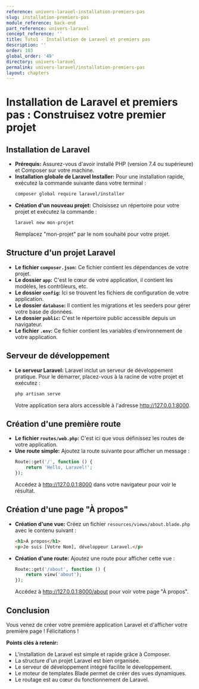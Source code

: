 ```yaml
---
reference: univers-laravel-installation-premiers-pas
slug: installation-premiers-pas
module_reference: back-end
part_reference: univers-laravel
concept_reference: ''
title: Tuto1 - Installation de Laravel et premiers pas
description: ''
order: 103
global_order: '49'
directory: univers-laravel
permalink: univers-laravel/installation-premiers-pas
layout: chapters
---
```


#  Installation de Laravel et premiers pas : Construisez votre premier projet

## Installation de Laravel
* **Prérequis:** Assurez-vous d'avoir installé PHP (version 7.4 ou supérieure) et Composer sur votre machine.
* **Installation globale de Laravel Installer:** Pour une installation rapide, exécutez la commande suivante dans votre terminal :
  ```bash
  composer global require laravel/installer
  ```
* **Création d'un nouveau projet:** Choisissez un répertoire pour votre projet et exécutez la commande :
  ```bash
  laravel new mon-projet
  ```
  Remplacez "mon-projet" par le nom souhaité pour votre projet.

## Structure d'un projet Laravel
* **Le fichier `composer.json`:** Ce fichier contient les dépendances de votre projet.
* **Le dossier `app`:** C'est le cœur de votre application, il contient les modèles, les contrôleurs, etc.
* **Le dossier `config`:** Ici se trouvent les fichiers de configuration de votre application.
* **Le dossier `database`:** Il contient les migrations et les seeders pour gérer votre base de données.
* **Le dossier `public`:** C'est le répertoire public accessible depuis un navigateur.
* **Le fichier `.env`:** Ce fichier contient les variables d'environnement de votre application.

## Serveur de développement
* **Le serveur Laravel:** Laravel inclut un serveur de développement pratique. Pour le démarrer, placez-vous à la racine de votre projet et exécutez :
  ```bash
  php artisan serve
  ```
  Votre application sera alors accessible à l'adresse http://127.0.0.1:8000.

## Création d'une première route
* **Le fichier `routes/web.php`:** C'est ici que vous définissez les routes de votre application.
* **Une route simple:** Ajoutez la route suivante pour afficher un message :
  ```php
  Route::get('/', function () {
      return 'Hello, Laravel!';
  });
  ```
  Accédez à http://127.0.0.1:8000 dans votre navigateur pour voir le résultat.

## Création d'une page "À propos"
* **Création d'une vue:** Créez un fichier `resources/views/about.blade.php` avec le contenu suivant :
  ```html
  <h1>À propos</h1>
  <p>Je suis [Votre Nom], développeur Laravel.</p>
  ```
* **Création d'une route:** Ajoutez une route pour afficher cette vue :
  ```php
  Route::get('/about', function () {
      return view('about');
  });
  ```
  Accédez à http://127.0.0.1:8000/about pour voir votre page "À propos".

## Conclusion
Vous venez de créer votre première application Laravel et d'afficher votre première page ! Félicitations ! 

**Points clés à retenir:**
* L'installation de Laravel est simple et rapide grâce à Composer.
* La structure d'un projet Laravel est bien organisée.
* Le serveur de développement intégré facilite le développement.
* Le moteur de templates Blade permet de créer des vues dynamiques.
* Le routage est au cœur du fonctionnement de Laravel.

